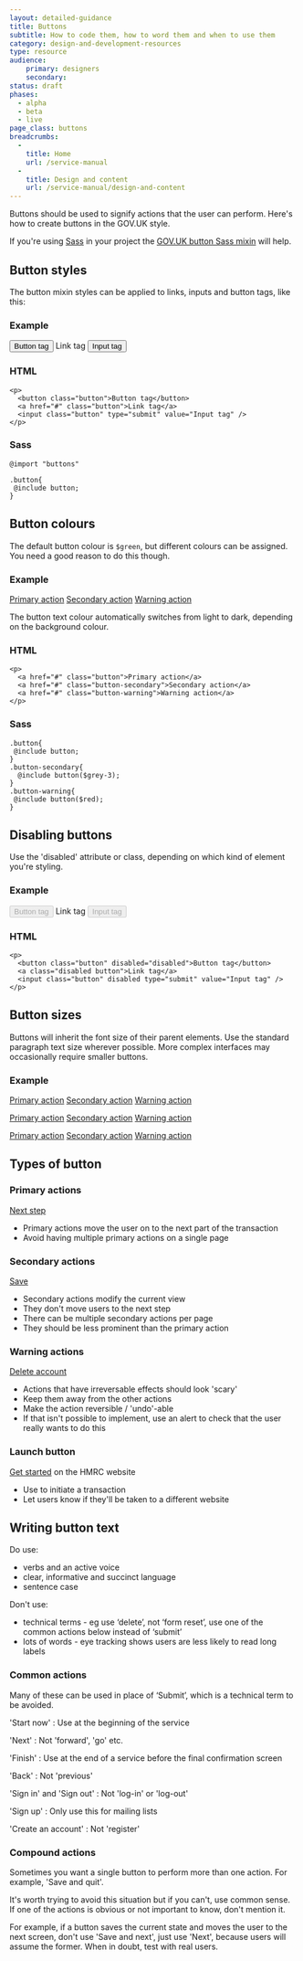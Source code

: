 ```yaml
---
layout: detailed-guidance
title: Buttons
subtitle: How to code them, how to word them and when to use them   
category: design-and-development-resources
type: resource
audience:
    primary: designers
    secondary: 
status: draft
phases:
  - alpha
  - beta
  - live
page_class: buttons
breadcrumbs:
  -
    title: Home
    url: /service-manual
  -
    title: Design and content
    url: /service-manual/design-and-content
---
```


Buttons should be used to signify actions that the user can perform. Here's how to create buttons in the GOV.UK style.

If you're using [Sass](http://sass-lang.com/) in your project the [GOV.UK button Sass mixin](https://github.com/alphagov/government-service-design-manual/blob/master/service-manual/assets/stylesheets/design-patterns/_buttons.scss) will help.

## Button styles

The button mixin styles can be applied to links, inputs and button tags, like this:

### Example

<div class="pattern-example">
  <p>
    <button class="button">Button tag</button>
    <a class="button">Link tag</a>
    <input class="button" type="submit" value="Input tag" /> 
  </p>
</div>

### HTML

    <p>
      <button class="button">Button tag</button>
      <a href="#" class="button">Link tag</a>
      <input class="button" type="submit" value="Input tag" /> 
    </p>

### Sass

    @import "buttons"

    .button{
     @include button;
    }

## Button colours

The default button colour is `$green`, but different colours can be assigned. You need a good reason to do this though. 

### Example

<div class="pattern-example">
  <p>
    <a href="#" class="button">Primary action</a> 
    <a href="#" class="button-secondary">Secondary action</a> 
    <a href="#" class="button-warning">Warning action</a>
  </p>
</div>

The button text colour automatically switches from light to dark, depending on the background colour.

### HTML

    <p>
      <a href="#" class="button">Primary action</a> 
      <a href="#" class="button-secondary">Secondary action</a> 
      <a href="#" class="button-warning">Warning action</a>
    </p>

### Sass

    .button{
     @include button;
    }
    .button-secondary{
      @include button($grey-3);
    }
    .button-warning{
     @include button($red);
    }

## Disabling buttons

Use the 'disabled' attribute or class, depending on which kind of element you're styling.

### Example

<div class="pattern-example">
  <p>
    <button class="button" disabled="disabled">Button tag</button>
    <a class="disabled button">Link tag</a>
    <input class="button" disabled type="submit" value="Input tag" /> 
  </p>
</div>

### HTML

    <p>
      <button class="button" disabled="disabled">Button tag</button>
      <a class="disabled button">Link tag</a>
      <input class="button" disabled type="submit" value="Input tag" /> 
    </p>


## Button sizes

Buttons will inherit the font size of their parent elements. Use the standard paragraph text size wherever possible. More complex interfaces may occasionally require smaller buttons.

### Example

<div class="pattern-example">
  <p>
    <a href="#" class="button">Primary action</a> 
    <a href="#" class="button-secondary">Secondary action</a> 
    <a href="#" class="button-warning">Warning action</a>
  </p>
  <div>
    <a href="#" class="button">Primary action</a> 
    <a href="#" class="button-secondary">Secondary action</a> 
    <a href="#" class="button-warning">Warning action</a>
  </div>
  <p>
    <a href="#" class="x-small button">Primary action</a> 
    <a href="#" class="x-small button-secondary">Secondary action</a> 
    <a href="#" class="x-small button-warning">Warning action</a>
  </p>
</div>

## Types of button

### Primary actions
<div class="pattern-example">
  <p>
    <a href="#" class="button">Next step</a>
  </p>
</div>

* Primary actions move the user on to the next part of the transaction
* Avoid having multiple primary actions on a single page

### Secondary actions
<div class="pattern-example">
  <p>
    <a href="#" class="button-secondary">Save</a>
  </p>
</div>

* Secondary actions modify the current view
* They don't move users to the next step
* There can be multiple secondary actions per page
* They should be less prominent than the primary action

### Warning actions
<div class="pattern-example">
  <p>
    <a href="#" class="button-warning">Delete account</a>
  </p>
</div>

* Actions that have irreversable effects should look 'scary'
* Keep them away from the other actions
* Make the action reversible / 'undo'-able
* If that isn't possible to implement, use an alert to check that the user really wants to do this

### Launch button
<div class="pattern-example">
  <p>
    <a href="#" class="button" rel="external" title="Get started on the HMRC website">Get started</a> 
     on the HMRC website
  </p>
</div>

* Use to initiate a transaction
* Let users know if they'll be taken to a different website


## Writing button text

Do use:

* verbs and an active voice
* clear, informative and succinct language
* sentence case

Don't use:

* technical terms - eg use ‘delete’, not ‘form reset’, use one of the common actions below instead of ‘submit’
* lots of words - eye tracking shows users are less likely to read long labels


### Common actions

Many of these can be used in place of ‘Submit’, which is a technical term to be avoided.

'Start now'
: Use at the beginning of the service

'Next'
: Not 'forward', 'go' etc.

'Finish'
: Use at the end of a service before the final confirmation screen 

'Back'
: Not 'previous'

'Sign in' and 'Sign out'
: Not 'log-in' or 'log-out'

'Sign up'
: Only use this for mailing lists

'Create an account'
: Not 'register'



### Compound actions

Sometimes you want a single button to perform more than one action. For example, 'Save and quit'.

It's worth trying to avoid this situation but if you can't, use common sense. If one of the actions is obvious or not important to know, don't mention it.

For example, if a button saves the current state and moves the user to the next screen, don't use 'Save and next', just use 'Next', because users will assume the former. When in doubt, test with real users.




